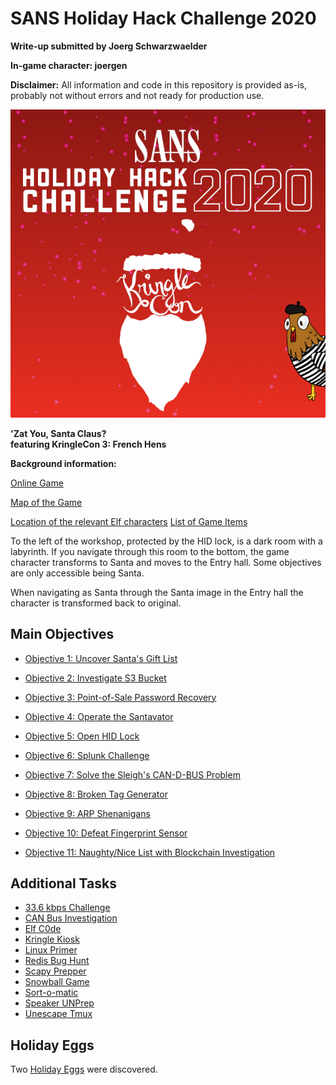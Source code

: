 # SANS Holiday Hack Challenge 2020
**Write-up submitted by Joerg Schwarzwaelder**

**In-game character: joergen**

**Disclaimer:** All information and code in this repository is provided as-is, probably not without errors and not ready for production use.

![HHC2020 Logo](https://github.com/joergschwarzwaelder/hhc2020/blob/master/bg-2020-cut.png) 

**'Zat You, Santa Claus?  
featuring KringleCon 3: French Hens**

**Background information:**

[Online Game](https://2020.kringlecon.com/)

[Map of the Game](https://github.com/joergschwarzwaelder/hhc2020/blob/master/Map.md)

[Location of the relevant Elf characters](https://github.com/joergschwarzwaelder/hhc2020/blob/master/Elf%20Directory.md)
[List of Game Items](https://github.com/joergschwarzwaelder/hhc2020/blob/master/Items.md)

To the left of the workshop, protected by the HID lock, is a dark room with a labyrinth. If you navigate through this room to the bottom, the game character transforms to Santa and moves to the Entry hall. Some objectives are only accessible being Santa.

When navigating as Santa through the Santa image in the Entry hall the character is transformed back to original.


## Main Objectives

 - [Objective
   1: Uncover Santa's Gift List](https://github.com/joergschwarzwaelder/hhc2020/tree/master/Objective-1)
   
-   [Objective
   2: Investigate S3 Bucket](https://github.com/joergschwarzwaelder/hhc2020/tree/master/Objective-2)
 -  [Objective
   3: Point-of-Sale Password Recovery](https://github.com/joergschwarzwaelder/hhc2020/tree/master/Objective-3)
  - [Objective
   4: Operate the Santavator](https://github.com/joergschwarzwaelder/hhc2020/tree/master/Objective-4)
  - [Objective
   5: Open HID Lock](https://github.com/joergschwarzwaelder/hhc2020/tree/master/Objective-5)
  - [Objective
   6: Splunk Challenge](https://github.com/joergschwarzwaelder/hhc2020/tree/master/Objective-6)
  - [Objective
   7: Solve the Sleigh's CAN-D-BUS Problem](https://github.com/joergschwarzwaelder/hhc2020/tree/master/Objective-7)
  - [Objective
   8: Broken Tag Generator](https://github.com/joergschwarzwaelder/hhc2020/tree/master/Objective-8)
  - [Objective
   9: ARP Shenanigans](https://github.com/joergschwarzwaelder/hhc2020/tree/master/Objective-9)
  - [Objective
   10: Defeat Fingerprint Sensor](https://github.com/joergschwarzwaelder/hhc2020/tree/master/Objective-10)
  - [Objective
   11: Naughty/Nice List with Blockchain Investigation](https://github.com/joergschwarzwaelder/hhc2020/tree/master/Objective-11)

## Additional Tasks

 - [33.6 kbps
   Challenge](https://github.com/joergschwarzwaelder/hhc2020/blob/master/Additional/33.6%20kbps%20challenge.md)
  - [CAN Bus
   Investigation](https://github.com/joergschwarzwaelder/hhc2020/blob/master/Additional/CAN%20Bus%20Investigation.md)
  - [Elf
   C0de](https://github.com/joergschwarzwaelder/hhc2020/blob/master/Additional/Elf%20C0de.md)
  - [Kringle
   Kiosk](https://github.com/joergschwarzwaelder/hhc2020/blob/master/Additional/Kringle%20Kiosk.md)
  - [Linux
   Primer](https://github.com/joergschwarzwaelder/hhc2020/blob/master/Additional/Linux%20Primer.md)
  - [Redis Bug
   Hunt](https://github.com/joergschwarzwaelder/hhc2020/blob/master/Additional/Redis%20Bug%20Hunt.md)
  - [Scapy
   Prepper](https://github.com/joergschwarzwaelder/hhc2020/blob/master/Additional/Scapy%20Prepper.md)
  - [Snowball
   Game](https://github.com/joergschwarzwaelder/hhc2020/blob/master/Additional/Snowball%20Game.md)
  - [Sort-o-matic](https://github.com/joergschwarzwaelder/hhc2020/blob/master/Additional/Sort-o-matic.md)
  - [Speaker
   UNPrep](https://github.com/joergschwarzwaelder/hhc2020/blob/master/Additional/Speaker%20UNPrep.md)
  - [Unescape
   Tmux](https://github.com/joergschwarzwaelder/hhc2020/blob/master/Additional/Unescape%20Tmux.md)

## Holiday Eggs
Two [Holiday Eggs](https://github.com/joergschwarzwaelder/hhc2020/blob/master/Holiday%20Eggs.md) were discovered.
<!--stackedit_data:
eyJoaXN0b3J5IjpbMjA5NjI2NzE4OCwtMjAzMTA5MzYyMiwtNz
U0MTE5NjczLDEyMDQzNzMxNTAsLTE1NzE0NjQ5ODksLTIxNDMz
OTkxOTQsLTE2NjIwOTc1ODUsLTEyMTUxMTgwNDgsLTIwNzQ2Mj
k2MjksNDQ2MjA5MDgyLC01ODUyNDg1LDE0Mjk0ODUzNzVdfQ==

-->